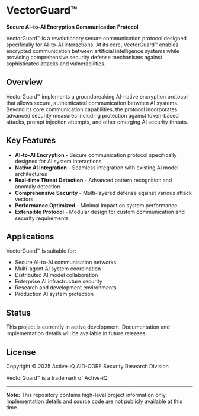 # VectorGuard™

**Secure AI-to-AI Encryption Communication Protocol**

VectorGuard™ is a revolutionary secure communication protocol designed specifically for AI-to-AI interactions. At its core, VectorGuard™ enables encrypted communication between artificial intelligence systems while providing comprehensive security defense mechanisms against sophisticated attacks and vulnerabilities.

## Overview

VectorGuard™ implements a groundbreaking AI-native encryption protocol that allows secure, authenticated communication between AI systems. Beyond its core communication capabilities, the protocol incorporates advanced security measures including protection against token-based attacks, prompt injection attempts, and other emerging AI security threats.

## Key Features

- **AI-to-AI Encryption** - Secure communication protocol specifically designed for AI system interactions
- **Native AI Integration** - Seamless integration with existing AI model architectures
- **Real-time Threat Detection** - Advanced pattern recognition and anomaly detection
- **Comprehensive Security** - Multi-layered defense against various attack vectors
- **Performance Optimized** - Minimal impact on system performance
- **Extensible Protocol** - Modular design for custom communication and security requirements

## Applications

VectorGuard™ is suitable for:

- Secure AI-to-AI communication networks
- Multi-agent AI system coordination
- Distributed AI model collaboration
- Enterprise AI infrastructure security
- Research and development environments
- Production AI system protection

## Status

This project is currently in active development. Documentation and implementation details will be available in future releases.

## License

Copyright © 2025 Active-iQ AID-CORE Security Research Division

VectorGuard™ is a trademark of Active-iQ.

---

**Note:** This repository contains high-level project information only. Implementation details and source code are not publicly available at this time.
